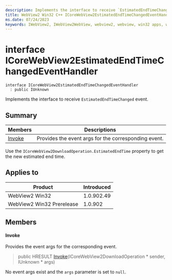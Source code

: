 ```yaml
---
description: Implements the interface to receive `EstimatedEndTimeChanged` event.
title: WebView2 Win32 C++ ICoreWebView2EstimatedEndTimeChangedEventHandler
ms.date: 07/24/2023
keywords: IWebView2, IWebView2WebView, webview2, webview, win32 apps, win32, edge, ICoreWebView2, ICoreWebView2Controller, browser control, edge html, ICoreWebView2EstimatedEndTimeChangedEventHandler
---
```


# interface ICoreWebView2EstimatedEndTimeChangedEventHandler

```
interface ICoreWebView2EstimatedEndTimeChangedEventHandler
  : public IUnknown
```

Implements the interface to receive `EstimatedEndTimeChanged` event.

## Summary

 Members                        | Descriptions
--------------------------------|---------------------------------------------
[Invoke](#invoke) | Provides the event args for the corresponding event.

Use the `ICoreWebView2DownloadOperation.EstimatedEndTime` property to get the new estimated end time.

## Applies to

Product                         | Introduced
--------------------------------|---------------------------------------------
WebView2 Win32            |    1.0.902.49
WebView2 Win32 Prerelease |    1.0.902

## Members

#### Invoke

Provides the event args for the corresponding event.

> public HRESULT [Invoke](#invoke)(ICoreWebView2DownloadOperation * sender, IUnknown * args)

No event args exist and the `args` parameter is set to `null`.

